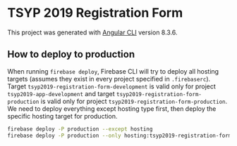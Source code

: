 # TSYP 2019 Registration Form

This project was generated with [Angular CLI](https://github.com/angular/angular-cli) version 8.3.6.

## How to deploy to production
When running `firebase deploy`, Firebase CLI will try to deploy all hosting
targets (assumes they exist in every project specified in `.firebaserc`). Target
`tsyp2019-registration-form-development` is valid only for project
`tsyp2019-app-development` and target `tsyp2019-registration-form-production` is
valid only for project `tsyp2019-registration-form-production`. We need to
deploy everything except hosting type first, then deploy the specific hosting
target for production.
```bash
firebase deploy -P production --except hosting
firebase deploy -P production --only hosting:tsyp2019-registration-form-production
```
